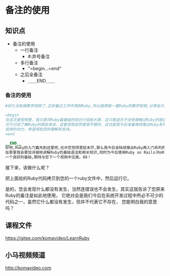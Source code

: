 备注的使用
==========

## 知识点

* 备注的使用
  + 一行备注
    * #:井号备注
  + 多行备注
    * "=begin...=end"
  + 之后全备注
    * ＿＿END＿＿

### 备注的使用

~~~ruby
#好久没有做教学视频了,正好最近工作中用到Ruby,所以就想做一套Ruby的教学视频,分享给大家。

=begin
在这次是视频里，我只是将Ruby最基础的知识介绍给大家，这只是适合于没有接触过Ruby的朋友，
对于已经了解Ruby的朋友来说，这套视频显然是很不够的，这也是我今后准备继续推出Ruby系列
视频的动力，希望得到您的理解和支持。
=end

__END__
好吧,Ruby的入门篇先到这里吧,也许您觉得意犹未尽,那么我今后会陆续推出Ruby再入门系列的视频,
在那里我会更加详细地讲解Ruby的基础语法和相关知识,同时为今后使用Ruby on Rails(RoR)打下
一个良好的基础,期待与您下一个视频中见面，88！
~~~

接下来，该做什么呢？

把上面给的Ruby代码拷贝到您的一个ruby文件中，然后运行它。

是的，您会发现什么都没有发生，当然连错误也不会发生，其实这就告诉了您原来Ruby的备注是如此地使用，
它绝对会是我们今后在系统开发过程中所必不可少的代码之一，虽然它什么都没有发生，但并不代表它不存在，
您能明白我的意思吗？

## 课程文件

https://gitee.com/komavideo/LearnRuby

## 小马视频频道

http://komavideo.com
